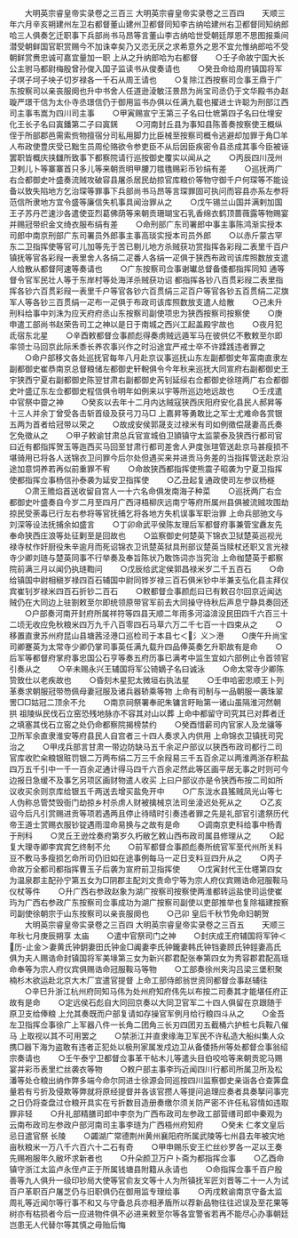 <!-- { "loadSidebar": true } -->
　　大明英宗睿皇帝实录卷之三百三
大明英宗睿皇帝实录卷之三百四
　　天顺三年六月辛亥朔建州左卫右都督董山建州卫都督同知李古纳哈建州右卫都督同知纳郎哈三人俱奏乞迁职事下兵部尚书马昂等言董山李古纳哈世受朝廷厚恩不思图报乘间潜受朝鲜国官职赏赐今不加诛幸矣乃又恣无厌之求希意外之恩不宜允惟纳郎哈不受朝鲜赏赉忠诚可嘉宜量加一职  上从之升纳郎哈为右都督
　　○壬子命故宁国大长公主驸马都尉梅殷曾孙俊入国子监读书从俊奏请也
　　○癸丑命给周府镇国将军子塓子坷子坱子切岁禄各一千石从周王请也
　　○复除江西按察司佥事王鼎于广东按察司以亲丧服阕也升中书舍人任道逊淩敏汪景昂为尚宝司丞仍于文华殿书办赵璇严璟干信为太仆寺丞璟信仍于御用监书办俱以任满九载也擢进士许聪为刑部江西司主事韦嵩为四川司主事
　　○甲寅赐宣宁王第三子名曰仕墌第四子名曰仕埋安化王长子名曰寘鐇第二子曰寘錓
　　○河南封丘县为事知县陈善奏按察使王概纵侄于所部郡邑需索赀物擅宿分司私用脚力比臣械至按察司概令逃避却加罪于角□羊人布政使豊庆受已黜生员周伦赂欲令参吏臣不从后因臣疾密令县丞成其事今臣被诬罢职皆概庆挟讎所致事下都察院请行巡按御史覆实以闻从之
　　○丙辰四川茂州卫剌儿卜等寨寨首只多儿等来朝贡明甲腰刀氆氇赐彩币钞绢有差
　　○巡抚两广右佥都御史叶盛奏流贼攻破容县屠杀居民劫掠官库粮价等物守御千户何琛等不能设备以致失陷地方乞治琛等罪事下兵部尚书马昂等言琛罪固可执问而容县亦系左参将范信所隶地方宜令盛等廉信失机事具闻治罪从之
　　○戊午锡兰山国并满剌加国王子苏丹芒速沙各遣使亚烈葛佛荫等来朝贡珊瑚宝石乳香绵衣鹤顶蔷薇露等物赐宴并赐冠带织金文绮衣服布绢有差
　　○命刑部广东司署郎中事主事陈鸿渐实授本司郎中南京刑部广东司署员外郎事主事高琰实授本司员外郎
　　○以赤斤蒙古罕东二卫指挥使等官可儿加等先于苦已剔儿地方杀贼获功赏指挥各彩叚二表里千百户镇抚等官各彩叚一表里舍人各绢二疋番人各绢一疋俱于狭西布政司该库照数放支遣人给散从都督阿速等奏请也
　　○广东按察司佥事谢瓛总督备倭都指挥同知  通等督令官军民壮人等于东岸村等处海洋杀贼获功诏  都指挥各钞八百贯彩叚二表里指挥各钞六百贯彩叚一表里千户等官各钞六百贯绢三疋百户等官各钞五百贯绢二疋旗军人等各钞三百贯绢一疋布一疋俱于布政司该库照数放支遣人给散
　　○己未升刑科给事中刘洙为应天府府丞山东按察司副使项忠为狭西按察司按察使
　　○庚申遣工部尚书赵荣告司工之神以是日于南城之西兴工起盖殿宇故也
　　○夜月犯氐宿东北星
　　○辛酉敕都督佥事颜彪得奏虏贼远遁军马在彼供亿不敷敕至尔即率领士马回京此际禾黍长养农事兴作之时沿途宜严戒士卒不许蹂践违者罪之
　　○命户部移文各处巡抚官每年八月赴京议事巡抚山东左副都御史年富南直隶左副都御史崔恭南京总督粮储左都御史轩輗俱令今年秋来巡抚大同宣府右副都御史王宇狭西宁夏右副都御史陈翌甘肃右副都御史芮钊延绥右佥都御史徐瑄两广右佥都御史叶盛辽东左佥都御史程信俱令明年如例来以宇等所巡边地远故也
　　○壬戌遣中官祭中霤之神
　　○癸亥以去年十二月内达贼寇狭西庆阳府安化县民人郝昇等十三人并余丁曾受各击斩首级及获弓刀马□  上嘉昇等勇敢比之军士尤难命各赏银五两为首者给冠带以荣之
　　○故成安侯郭晟支过禄米有司如例徵偿晟妻高氏奏乞免徵从之
　　○甲子敕谕甘肃总兵官宣城伯卫頴镇守太监蒙泰及狭西行都司官曰近有都指挥贺玉等迤西买马回至甘肃行都司差舍人尹度张瑄管送赴京马甚瘦损不堪骑用已将各人送锦衣卫问罪今后尔处但遇买来并进贡马务差的当指挥管送赴京沿途加意饲养若再似前重罪不宥
　　○命故狭西都指挥使熊震子昭袭为宁夏卫指挥使都指挥佥事杨信孙泰袭为延安卫指挥使
　　○乙丑起复通政使司左参议杨穟
　　○肃王赡焰首送收留自宫人一十六名命俱发南海子种菜
　　○巡抚两广右佥都御史叶盛奏自今岁二月至四月广西浔梧柳庆远南宁等府所属州县俱被流贼攻围劫掠民受荼毒已行左右参将等官抚捕乞将各地方失机误事军职治罪  上命兵部驰文与刘深等设法抚捕余如盛言
　　○丁卯命武平侯陈友理后军都督府事兼管宝纛友先奉命狭西庄浪等处征剿至是回故也
　　○监察御史何楚英下锦衣卫狱楚英巡视光禄寺杖作奸厨役朱辛逾月而死诏锦衣卫讯楚英狱具刑部议楚英当赎杖还职又言光禄寺少卿刘琏与楚英同事不行举奏及奉旨陈状乃敢饰词亦当究治  上命枷楚英于都察院前满三月以闻仍执琏鞫问
　　○戊辰给武定侯郭昌禄米岁二千五百石
　　○命给镇国中尉相稹岁禄四百石辅国中尉同铧岁禄三百石俱米钞中半兼支弘化县主拜仪宾崔钊岁禄米四百石折钞二百石
　　○敕都督佥事颜彪曰已有敕召尔回京近闻达贼仍在大同边上驻劄敕至尔即统领原带官军前去大同操守待秋后声息宁静具奏回还
　　○户部奏河南开封府所属祥符等四县天顺二年雨多河溢渰没民田四千六百三十二顷无收应免秋粮米四万九千八百零四石马草六万二千七百一十四束从之
　　○移置直隶苏州府昆山县塘茜泾港口巡检司于本县七＜氵义＞港
　　○庚午升尚宝司卿蹇英为太常寺少卿仍掌司事英任满九载升四品俸英奏乞升职故有是命
　　○后军等都督府掌府事忠国公石亨等奏五府历事已满考中监生宜如六部例止令首领官引奏从之
　　○辛未赐永兴王辅国将军公锜嫡子名曰诚泳
　　○命太常寺少卿陈贽致仕以老疾故也
　　○昏刻木星犯太微垣右执法星
　　○壬申哈密忠顺王卜列革奏求朝服冠带笏佩母妻冠服及诸兵器轿乘等物  上命有司制与一品朝服一袭珠翠罟□□姑冠二顶余不允
　　○南京祠祭署奉祀朱镛言盱眙第一诸山虽隔淮河然朝拱  祖陵纵民伐石立窑恐残地脉亦不容其对山以葬  上命中都留守司究其已对葬者迁之填塞其伐石立窑之处仍命都察院揭榜禁约
　　○癸酉惜薪司内官家人及龙骧等卫所军余直隶淮安等府县民人自宫者三十四人奏求入内供用  上命锦衣卫镇抚司究治之
　　○甲戌兵部言甘肃一带边防缺马五千余疋户部议以狭西布政司都行二司官库收贮籴粮银赃罚银二万两布绢二万三千余叚易三千五百余疋以两淮两浙存积盐四万五千引中一千一百余疋通计得马四千六百余疋然此等区画平居无事之时则可今边报日急缓不及事乞另项区画财物遣人收买  上曰户部议亦是令狭西布按二司如所议收买余则京库给银五千两送去增买盐免开中
　　○广东泷水县猺贼凤光山等七人伪称总管焚毁衙门劫掠乡村杀虏人财被擒械京法司坐淩迟处死从之
　　○乙亥诏今后凡引赏赐进贡等项若遇两且停止待晴时引奏违者罪之先是礼部官引遣祭历代帝王道士赏赐衣服钞锭遇雨湿命易换与之故有是命
　　○调南京吏科给事中杨青于刑科
　　○灵丘王逊烇奏府第岁久朽敝乞敕山西布政司属县修理从之
　　○起复大理寺卿李宾宾乞终制不允
　　○前军都督佥事颜彪奏所统官军至代州所关料豆不敷马多瘦损乞命所司仍旧如在途事例每马一疋日支料豆四升从之
　　○丙子命故万全都司都指挥曹玉子后袭为宣府前卫指挥使
　　○戊寅封代王仕壥第四女为温泉郡主配孙宁第五女为□阴郡主配刘文贵命宁等为宗人府仪宾赐诰命冠服鞍马仪杖等件
　　○升广西右参政赵象为湖广按察司按察使两淮都转运盐使司运使崔玙为广西右参政广东按察司佥事成功为湖广按察司副使以吏部推举也复除福建按察司副使徐朝宗于山东按察司以亲丧服阕也
　　○己卯  皇后千秋节免命妇朝贺
　　大明英宗睿皇帝实录卷之三百四
大明英宗睿皇帝实录卷之三百五
　　天顺三年秋七月庚辰朔享  太庙
　　○遣中官祭司门之神
　　○封庆成王府辅国将军钟＜历-止金＞妻黄氏钟鈅妻田氏钟金□阗妻李氏钟鑨妻韩氏钟铛妻顾氏钟鋞妻高氏俱为夫人赐诰命封镇国将军美堟第三女为新兴郡君配张奉第四女为秀容郡君配高瑶命奉等为宗人府仪宾俱赐诰命冠服鞍马等物
　　○工部奏徐州夹沟吕梁三堡积聚楠杉木欲运赴北京大木厂宜遣官提督  上命工部侍郎翁世资同都督佥事赵辅往
　　○辛巳升浙江杭州府同知马伟为处州府知府伟先以布按二司奏其才能堪任府正故有是命
　　○定远侯石彪自大同回京奏以大同卫官军二十四人俱留在京跟随于原卫支给俸粮  上允其奏既而户部复请如存操官军例月给行粮四斗从之
　　○金吾左卫指挥佥事徐广上军器八件一长角二团角三长刃四团刃五截桶六护桩七兵鞍八催马  上取视以其不可用罢之
　　○禁浙江并直隶缘海卫军民不许私造大船纠集人众携□器下海为盗敢有违者正犯处以极刑家属发戍边卫从备倭扬州等处都督佥事翁绍宗奏请也
　　○壬午泰宁卫都督佥事革干帖木儿等遣头目伯咬哈等来朝贡驼马赐宴并彩币表里纻丝袭衣等物
　　○敕户部主事李玙近闻四川行都司所属卫所及松潘等处仓粮出纳作弊多端今命尔同进士徐源会同巡按四川监察御史亲诣各仓查筭盘量若有亏折及侵欺等弊就将原经提督并各该官攒人等提问追理应奏者具奏拏问事完之日仍将查盘过仓粮开具实在亏折数目造册奏缴尔须关防严密不许任私容情如违取罪非轻
　　○升礼部精膳司郎中李奈为广西布政司左参政工部营缮司郎中秦观为云南布政司左参政户部河南司主事李琏为广西梧州府知府
　　○癸未  仁孝文皇后忌日遣官祭  长陵
　　○蠲湖广常德荆州黄州襄阳府所属武陵等七州县去年被灾地亩秋粮米一万八千六百六十二石有奇
　　○甲申赐乐安王纻丝纱罗各一疋以王奏先赐袍服年久敝坏求新者也
　　○升朵颜卫万户卜斋为都指挥佥事
　　○乙酉命镇守浙江太监卢永侄卢正于所属钱塘县附籍从永请也
　　○命指挥佥事千百户殷善等九人俱升一级印钞局大使等官俞友文等十人为所镇抚军匠刘晋等二十一人为试百户革职百户屠芝仍与旧职俱仍在御用监专理绘事
　　○丙戌敕谕南京守备太监周礼等近闻尔等行事不和又与守备总兵亦相矛盾所以荐新品物往往迟误及至花果等树亦有枯损者今后一应进物件俱不必进来敕至尔等各宜警省若再不能尽心办事朝廷岂患无人代替尔等其慎之毋贻后悔
